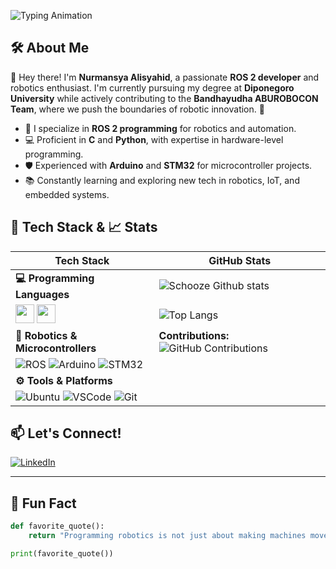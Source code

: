 ![Typing Animation](https://readme-typing-svg.herokuapp.com?font=Fira+Code&weight=600&size=24&pause=1000&color=00BFFF&width=435&lines=Schooze;ROS+2+Programmer;C+and+Python+Expert;Arduino+%26+STM32+Enthusiast;Open-source+Contributor;Automation+%26+Robotics+Fanatic!)

## 🛠️ About Me  
👋 Hey there! I'm **Nurmansya Alisyahid**, a passionate **ROS 2 developer** and robotics enthusiast. I'm currently pursuing my degree at **Diponegoro University** while actively contributing to the **Bandhayudha ABUROBOCON Team**, where we push the boundaries of robotic innovation. 🚀  
- 🤖 I specialize in **ROS 2 programming** for robotics and automation.  
- 💻 Proficient in **C** and **Python**, with expertise in hardware-level programming.  
- 🛡️ Experienced with **Arduino** and **STM32** for microcontroller projects.  
- 📚 Constantly learning and exploring new tech in robotics, IoT, and embedded systems.  


## 🧰 Tech Stack & 📈 Stats

| **Tech Stack**                                                                                          | **GitHub Stats**                                                                                                         |
|---------------------------------------------------------------------------------------------------------|-------------------------------------------------------------------------------------------------------------------------|
| **💻 Programming Languages**                                                                            | ![Schooze Github stats](https://github-readme-stats.vercel.app/api?username=Schooze&show_icons=true&theme=tokyonight)   |
| <img src='https://github.com/MarikIshtar007/MarikIshtar007/blob/master/images/c-original.svg' width='30'/> <img src='https://github.com/MarikIshtar007/MarikIshtar007/blob/master/images/python2.png' height='30'/> | ![Top Langs](https://github-readme-stats.vercel.app/api/top-langs/?username=Schooze&layout=compact&theme=tokyonight)    |
| **🤖 Robotics & Microcontrollers**                                                                      | **Contributions:** ![GitHub Contributions](https://github-readme-streak-stats.herokuapp.com/?user=Schooze&theme=tokyonight) |
| ![ROS](https://img.shields.io/badge/ROS2-22314E?style=flat&logo=ros&logoColor=white) ![Arduino](https://img.shields.io/badge/Arduino-00979D?style=flat&logo=arduino&logoColor=white) ![STM32](https://img.shields.io/badge/STM32-03234B?style=flat&logo=stmicroelectronics&logoColor=white) |                                                                                                                         |
| **⚙️ Tools & Platforms**                                                                                |                                                                                                                         |
| ![Ubuntu](https://img.shields.io/badge/Ubuntu-E95420?style=flat&logo=ubuntu&logoColor=white) ![VSCode](https://img.shields.io/badge/VS%20Code-007ACC?style=flat&logo=visual-studio-code&logoColor=white) ![Git](https://img.shields.io/badge/Git-F05032?style=flat&logo=git&logoColor=white) |                                                                                                                         |


## 📫 Let's Connect!  

[![LinkedIn](https://img.shields.io/badge/LinkedIn-blue?style=flat&logo=linkedin&logoColor=white)](https://www.linkedin.com/in/nurmansya-alisyahid/)

---

## 🤖 Fun Fact  

```python
def favorite_quote():
    return "Programming robotics is not just about making machines move; it's about giving them a purpose."

print(favorite_quote())
